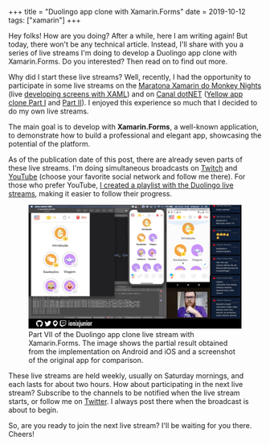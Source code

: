 +++
title = "Duolingo app clone with Xamarin.Forms"
date = 2019-10-12
tags: ["xamarin"]
+++

<p class="intro"><span class="dropcap">H</span>ey folks! How are you doing?
After a while, here I am writing again! But today, there won't be any technical article. Instead, I'll share with you a series of live streams I'm doing to develop a Duolingo app clone with Xamarin.Forms. Do you interested? Then read on to find out more.</p>

Why did I start these live streams? Well, recently, I had the opportunity to participate in some live streams on the [Maratona Xamarin do Monkey Nights][maratona-xamarin] (live [developing screens with XAML][live-dev-telas]) and on [Canal dotNET][canal-dotnet] ([Yellow app clone Part I][live-clone-I] and [Part II][live-clone-II]). I enjoyed this experience so much that I decided to do my own live streams.

The main goal is to develop with **Xamarin.Forms**, a well-known application, to demonstrate how to build a professional and elegant app, showcasing the potential of the platform.

As of the publication date of this post, there are already seven parts of these live streams. I'm doing simultaneous broadcasts on [Twitch][twitch] and [YouTube][youtube] (choose your favorite social network and follow me there). For those who prefer YouTube, [I created a playlist with the Duolingo live streams][playlist], making it easier to follow their progress.

<figure>
	<img src="/assets/img/live_do_duolingo_com_xamarin_forms-1024x594.png" alt="Part VII of the Duolingo app clone live stream with Xamarin.Forms. The image shows the partial result obtained from the implementation on Android and iOS and a screenshot of the original app for comparison."> 
	<figcaption>Part VII of the Duolingo app clone live stream with Xamarin.Forms. The image shows the partial result obtained from the implementation on Android and iOS and a screenshot of the original app for comparison.</figcaption>
</figure>

These live streams are held weekly, usually on Saturday mornings, and each lasts for about two hours. How about participating in the next live stream? Subscribe to the channels to be notified when the live stream starts, or follow me on [Twitter][twitter]. I always post there when the broadcast is about to begin.

So, are you ready to join the next live stream? I'll be waiting for you there. Cheers!

[maratona-xamarin]: https://www.youtube.com/channel/UCFaQBRaoHrAxcGoeY8E5jvQ
[live-dev-telas]:   https://youtu.be/fEgpcreVcyk
[canal-dotnet]:     https://www.youtube.com/channel/UCIahKJr2Q50Sprk5ztPGnVg
[live-clone-I]:     https://youtu.be/x_sNPEwS3kA
[live-clone-II]:    https://youtu.be/k3oediCzZvs
[twitch]:           https://www.twitch.tv/ionixjunior
[youtube]:          https://www.youtube.com/ionixjunior
[playlist]:         https://www.youtube.com/playlist?list=PL6M6J_6V_um9tuXHl-Tq-T1qmiuxu3AM9
[twitter]:          https://twitter.com/ionixjunior